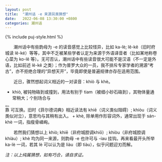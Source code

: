 ```yaml
---
layout: post
title:  "潮州话 -e 来源另类猜想"
date:   2022-06-08 13:30:00 +0800
categories: 潮州话
---
```


{% include puj-style.html %}

&emsp;&emsp;潮州话中有些韵母为 -e 的读音感觉上比较怪异，比如 ka-lè; lê-kê（旧时府城读 lĕ-ké）等等，其中不乏被某些学者认定为来源于外语译音者（比如某地称卷心菜为 ko-lê 等）。无可否认，潮州话中有些读音很大可能不是汉语（不一定是外语，比如前述 lê-kê 之类）；作为普罗大众的一员，我不排斥专家学者的溯源“考古”，亦不拒绝合理的“异想天开”，毕竟即使是普遍规律亦存在适用范围。<br>

&emsp;&emsp;近日，骤然想起词义相近的一对读音：khiò 与 khè。

+ khiò, 被钝物硌到或撞到，用法有别于 tiam（被细小砂石硌到），其物体量通常稍大；个别场合与 
<ruby style="ruby-position:over">
		<rb class="markup_main">靠</rb>
		<rp>(</rp><rt class="markup_over">khò</rt><rp>)</rp>
</ruby>
 可互换。旧时《菲尔德词典》相近读法有 khiē（词义类似阻碍）; khiòu（词义类似对立），意思均与其稍有出入。
+ khè, 除单用作形容词外，通常出现于 sán-khè 一词，指瘦骨嶙峋。

&emsp;&emsp;若然我们猜想以上 khiò; khiē（非府城腔调khiō）; khiòu（非府城腔调khiàu）; khè 均为同一来源，则韵母 -e 也许可与 -iau 挂钩。再来看最开头所举 ka-lè 一词，若其 lè 可以认为是 liàu（即 tiàu），似乎问题迎刃而解。

<i>注：以上纯属猜想，如有巧合，请自求证。</i>
